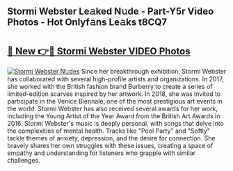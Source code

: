 ## Stormi Webster Le𝚊ked N𝚞de - Part-Y5r Video Photos - Hot Onlyf𝚊ns Le𝚊ks t8CQ7

# <h2><a href="http://ab42269.deff.icu/?id=Stormi+Webster">🔗 New 👉🔴 Stormi Webster VIDEO Photos</a></h2>

[![Stormi Webster N𝚞des](https://i.imgur.com/rIISA9y.gif)](http://ab42269.deff.icu/?id=Stormi+Webster)
Since her breakthrough exhibition, Stormi Webster has collaborated with several high-profile artists and organizations. In 2017, she worked with the British fashion brand Burberry to create a series of limited-edition scarves inspired by her artwork. In 2018, she was invited to participate in the Venice Biennale, one of the most prestigious art events in the world. Stormi Webster has also received several awards for her work, including the Young Artist of the Year Award from the British Art Awards in 2016. Stormi Webster's music is deeply personal, with songs that delve into the complexities of mental health. Tracks like "Pool Party" and "Softly" tackle themes of anxiety, depression, and the desire for connection. She bravely shares her own struggles with these issues, creating a space of empathy and understanding for listeners who grapple with similar challenges.
